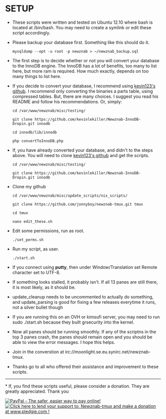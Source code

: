 # SETUP

 * These scripts were written and tested on Ubuntu 12.10 where bash is located at /bin/bash. You may need to create a symlink or edit these script accordingly.

 * Please backup your database first. Something like this should do it.

    `mysqldump --opt -u root -p newznab > ~/newznab_backup.sql`



 * The first step is to decide whether or not you will convert your database to the InnoDB engine. The InnoDB has a lot of benefits, too many to list here, but more ram is required. How much exactly, depends on too many things to list here.

 * If you decide to convert your database, I recommend using [kevin123's github](https://github.com/kevinlekiller/Newznab-Barracuda.git). I recommend only converting the binaries a parts table, using compressed tables. But, there are many choices. I suggest you read his README and follow his recommendations. Or, simply:

    `cd /var/www/newznab/misc/testing/`
 
    `git clone https://github.com/kevinlekiller/Newznab-InnoDB-Dropin.git innodb`

    `cd innodb/lib/innodb`

    `php convertToInnoDB.php`



 * If, you have already converted your database, and didn't to the steps above. You will need to clone [kevin123's github](https://github.com/kevinlekiller/Newznab-InnoDB-Dropin.git) and get the scripts.

    `cd /var/www/newznab/misc/testing/`
    
    `git clone https://github.com/kevinlekiller/Newznab-InnoDB-Dropin.git innodb`
    


 * Clone my github

    `cd /var/www/newznab/misc/update_scripts/nix_scripts/`

    `git clone https://github.com/jonnyboy/newznab-tmux.git tmux`
    
    `cd tmux`
    
    `nano edit_these.sh`



 * Edit some permissions, run as root.

    `./set_perms.sh`



 * Run my script, as user.

    `./start.sh`
    


 * If you connect using **putty**, then under Window/Translation set Remote character set to UTF-8.

 * If something looks stalled, it probably isn't. If all 13 panes are still there, it is most likely, as it should be.
 
 * update_cleanup needs to be uncommented to actually do something, and update_parsing is good for fixing a few releases everytime it runs, not a silver bullet though

 * If you are running this on an OVH or kimsufi server, you may need to run sudo ./start.sh because they built grsecurity into the kernel.
    
 * Now all panes should be running smoothly. If any of the scriptns in the top 3 panes crash, the panes should remain open and you should be able to view the error messages. I hope this helps.

 * Join in the converstion at irc://moonlight.se.eu.synirc.net/newznab-tmux.

 * Thanks go to all who offered their assistance and improvement to these scripts.


<hr>
 * If, you find these scripts useful, please consider a donation. They are greatly appreciated. Thank you

<a href="https://www.paypal.com/cgi-bin/webscr?cmd=_s-xclick&hosted_button_id=N4AJV5FHZDBFE"><img src="https://www.paypal.com/en_US/i/btn/btn_donateCC_LG.gif" alt="PayPal - The safer, easier way to pay online!" /></a><a href='http://www.pledgie.com/campaigns/18980'><img alt='Click here to lend your support to: Newznab-tmux and make a donation at www.pledgie.com !' src='http://www.pledgie.com/campaigns/18980.png?skin_name=chrome' border='0' /></a>
